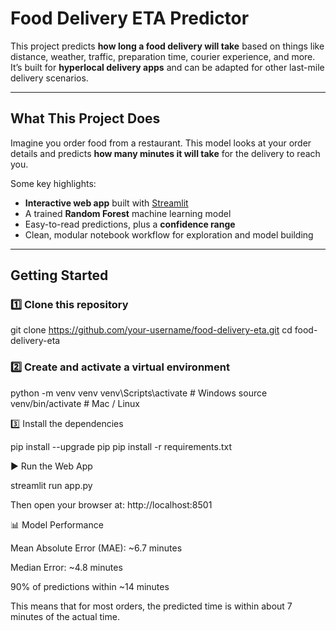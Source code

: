 # Food Delivery ETA Predictor

This project predicts **how long a food delivery will take** based on things like distance, weather, traffic, preparation time, courier experience, and more.  
It’s built for **hyperlocal delivery apps** and can be adapted for other last-mile delivery scenarios.

---

## What This Project Does
Imagine you order food from a restaurant. This model looks at your order details and predicts **how many minutes it will take** for the delivery to reach you.  

Some key highlights:
- **Interactive web app** built with [Streamlit](https://streamlit.io)  
- A trained **Random Forest** machine learning model  
- Easy-to-read predictions, plus a **confidence range**  
- Clean, modular notebook workflow for exploration and model building

---

## Getting Started

### 1️⃣ Clone this repository

git clone https://github.com/your-username/food-delivery-eta.git
cd food-delivery-eta

### 2️⃣ Create and activate a virtual environment

python -m venv venv
venv\Scripts\activate   # Windows
source venv/bin/activate # Mac / Linux

3️⃣ Install the dependencies

pip install --upgrade pip
pip install -r requirements.txt

▶️ Run the Web App

streamlit run app.py

Then open your browser at:
http://localhost:8501

📊 Model Performance

Mean Absolute Error (MAE): ~6.7 minutes

Median Error: ~4.8 minutes

90% of predictions within ~14 minutes

This means that for most orders, the predicted time is within about 7 minutes of the actual time.

